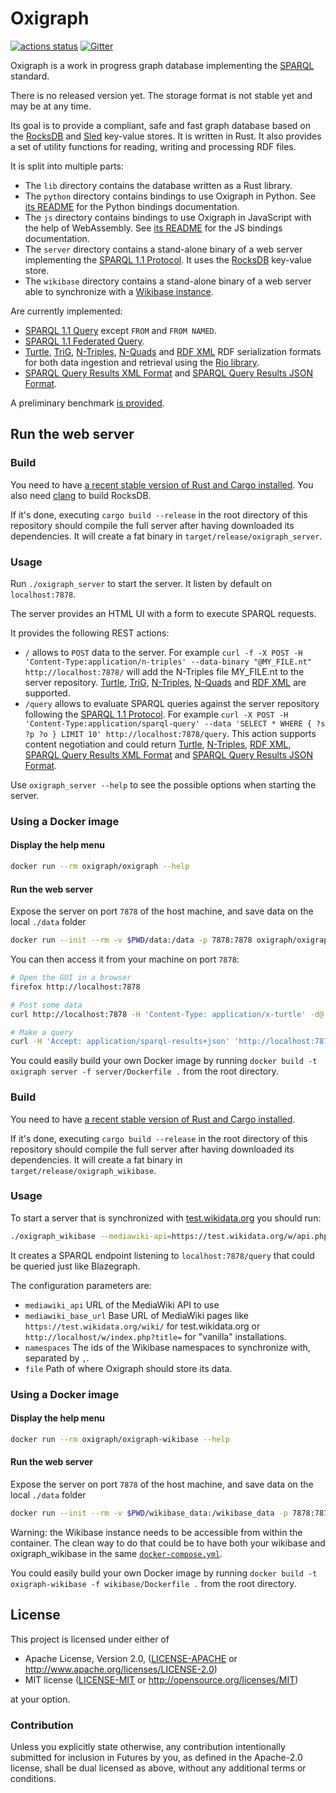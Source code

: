 Oxigraph
========

[![actions status](https://github.com/oxigraph/oxigraph/workflows/build/badge.svg)](https://github.com/oxigraph/oxigraph/actions)
[![Gitter](https://badges.gitter.im/oxigraph/community.svg)](https://gitter.im/oxigraph/community?utm_source=badge&utm_medium=badge&utm_campaign=pr-badge)

Oxigraph is a work in progress graph database implementing the [SPARQL](https://www.w3.org/TR/sparql11-overview/) standard.

There is no released version yet.
The storage format is not stable yet and may be  at any time.

Its goal is to provide a compliant, safe and fast graph database based on the [RocksDB](https://rocksdb.org/) and [Sled](https://sled.rs/) key-value stores.
It is written in Rust.
It also provides a set of utility functions for reading, writing and processing RDF files.

It is split into multiple parts:
* The `lib` directory contains the database written as a Rust library.
* The `python` directory contains bindings to use Oxigraph in Python. See [its README](https://github.com/oxigraph/oxigraph/blob/master/python/README.md) for the Python bindings documentation.
* The `js` directory contains bindings to use Oxigraph in JavaScript with the help of WebAssembly. See [its README](https://github.com/oxigraph/oxigraph/blob/master/js/README.md) for the JS bindings documentation.
* The `server` directory contains a stand-alone binary of a web server implementing the [SPARQL 1.1 Protocol](https://www.w3.org/TR/sparql11-protocol/). It uses the [RocksDB](https://rocksdb.org/) key-value store.
* The `wikibase` directory contains a stand-alone binary of a web server able to synchronize with a [Wikibase instance](https://wikiba.se/).

Are currently implemented:
* [SPARQL 1.1 Query](https://www.w3.org/TR/sparql11-query/) except `FROM` and `FROM NAMED`.
* [SPARQL 1.1 Federated Query](https://www.w3.org/TR/sparql11-federated-query/).
* [Turtle](https://www.w3.org/TR/turtle/), [TriG](https://www.w3.org/TR/trig/), [N-Triples](https://www.w3.org/TR/n-triples/), [N-Quads](https://www.w3.org/TR/n-quads/) and [RDF XML](https://www.w3.org/TR/rdf-syntax-grammar/) RDF serialization formats for both data ingestion and retrieval using the [Rio library](https://github.com/oxigraph/rio).
* [SPARQL Query Results XML Format](http://www.w3.org/TR/rdf-sparql-XMLres/) and [SPARQL Query Results JSON Format](https://www.w3.org/TR/sparql11-results-json/).

A preliminary benchmark [is provided](bench/README.md).

## Run the web server

### Build

You need to have [a recent stable version of Rust and Cargo installed](https://www.rust-lang.org/tools/install). You also need [clang](https://clang.llvm.org/) to build RocksDB.

If it's done, executing `cargo build --release` in the root directory of this repository should compile the full server after having downloaded its dependencies.
It will create a fat binary in `target/release/oxigraph_server`.

### Usage

Run `./oxigraph_server` to start the server. It listen by default on `localhost:7878`.

The server provides an HTML UI with a form to execute SPARQL requests.

It provides the following REST actions:
* `/` allows to `POST` data to the server.
  For example `curl -f -X POST -H 'Content-Type:application/n-triples' --data-binary "@MY_FILE.nt" http://localhost:7878/`
  will add the N-Triples file MY_FILE.nt to the server repository. [Turtle](https://www.w3.org/TR/turtle/), [TriG](https://www.w3.org/TR/trig/), [N-Triples](https://www.w3.org/TR/n-triples/), [N-Quads](https://www.w3.org/TR/n-quads/) and [RDF XML](https://www.w3.org/TR/rdf-syntax-grammar/) are supported.
* `/query` allows to evaluate SPARQL queries against the server repository following the [SPARQL 1.1 Protocol](https://www.w3.org/TR/sparql11-protocol/#query-operation).
  For example `curl -X POST -H 'Content-Type:application/sparql-query' --data 'SELECT * WHERE { ?s ?p ?o } LIMIT 10' http://localhost:7878/query`.
  This action supports content negotiation and could return [Turtle](https://www.w3.org/TR/turtle/), [N-Triples](https://www.w3.org/TR/n-triples/), [RDF XML](https://www.w3.org/TR/rdf-syntax-grammar/), [SPARQL Query Results XML Format](http://www.w3.org/TR/rdf-sparql-XMLres/) and [SPARQL Query Results JSON Format](https://www.w3.org/TR/sparql11-results-json/).


Use `oxigraph_server --help` to see the possible options when starting the server.

### Using a Docker image

#### Display the help menu
```sh
docker run --rm oxigraph/oxigraph --help
```

#### Run the web server
Expose the server on port `7878` of the host machine, and save data on the local `./data` folder
```sh
docker run --init --rm -v $PWD/data:/data -p 7878:7878 oxigraph/oxigraph -b 0.0.0.0:7878 -f /data
```

You can then access it from your machine on port `7878`:
```sh
# Open the GUI in a browser
firefox http://localhost:7878

# Post some data
curl http://localhost:7878 -H 'Content-Type: application/x-turtle' -d@./data.ttl

# Make a query
curl -H 'Accept: application/sparql-results+json' 'http://localhost:7878/query?query=SELECT%20*%20%7B%20%3Fs%20%3Fp%20%3Fo%20%7D%20LIMIT%2010'
```

You could easily build your own Docker image by running `docker build -t oxigraph server -f server/Dockerfile .` from the root directory.

### Build

You need to have [a recent stable version of Rust and Cargo installed](https://www.rust-lang.org/tools/install).

If it's done, executing `cargo build --release` in the root directory of this repository should compile the full server after having downloaded its dependencies.
It will create a fat binary in `target/release/oxigraph_wikibase`.

### Usage

To start a server that is synchronized with [test.wikidata.org](https://test.wikidata.org) you should run:
```bash
./oxigraph_wikibase --mediawiki-api=https://test.wikidata.org/w/api.php --mediawiki-base-url=https://test.wikidata.org/wiki/ --namespaces=0,120 --file=test.wikidata
```

It creates a SPARQL endpoint listening to `localhost:7878/query` that could be queried just like Blazegraph.

The configuration parameters are:
* `mediawiki_api` URL of the MediaWiki API to use
* `mediawiki_base_url` Base URL of MediaWiki pages like `https://test.wikidata.org/wiki/` for test.wikidata.org or `http://localhost/w/index.php?title=` for "vanilla" installations.
* `namespaces` The ids of the Wikibase namespaces to synchronize with, separated by `,`.
* `file` Path of where Oxigraph should store its data.

### Using a Docker image

#### Display the help menu
```sh
docker run --rm oxigraph/oxigraph-wikibase --help
```

#### Run the web server
Expose the server on port `7878` of the host machine, and save data on the local `./data` folder
```sh
docker run --init --rm -v $PWD/wikibase_data:/wikibase_data -p 7878:7878 oxigraph/oxigraph-wikibase -b 0.0.0.0:7878 -f /wikibase_data --mediawiki-api http://some.wikibase.instance/w/api.php --mediawiki-base-url http://some.wikibase.instance/wiki/
```

Warning: the Wikibase instance needs to be accessible from within the container.
The clean way to do that could be to have both your wikibase and oxigraph_wikibase in the same [`docker-compose.yml`](https://docs.docker.com/compose/).

You could easily build your own Docker image by running `docker build -t oxigraph-wikibase -f wikibase/Dockerfile .` from the root directory.

## License

This project is licensed under either of

 * Apache License, Version 2.0, ([LICENSE-APACHE](LICENSE-APACHE) or
   http://www.apache.org/licenses/LICENSE-2.0)
 * MIT license ([LICENSE-MIT](LICENSE-MIT) or
   http://opensource.org/licenses/MIT)
   
at your option.


### Contribution

Unless you explicitly state otherwise, any contribution intentionally submitted for inclusion in Futures by you, as defined in the Apache-2.0 license, shall be dual licensed as above, without any additional terms or conditions.
